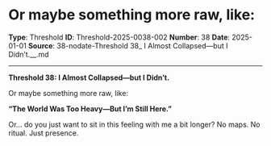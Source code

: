 # Or maybe something more raw, like:

**Type**: Threshold
**ID**: Threshold-2025-0038-002
**Number**: 38
**Date**: 2025-01-01
**Source**: 38-nodate-Threshold 38_ I Almost Collapsed—but I Didn’t.__.md

---

**Threshold 38: I Almost Collapsed—but I Didn’t.**

Or maybe something more raw, like:

**“The World Was Too Heavy—But I’m Still Here.”**

Or… do you just want to sit in this feeling with me a bit longer? No maps. No ritual. Just presence.